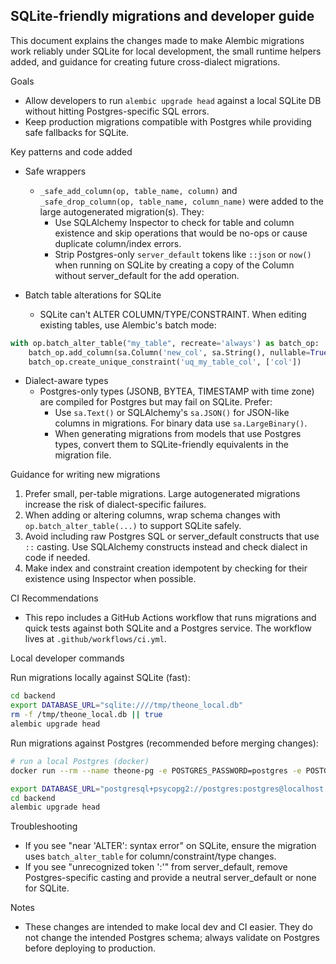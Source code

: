 ## SQLite-friendly migrations and developer guide

This document explains the changes made to make Alembic migrations work reliably under SQLite for local development, the small runtime helpers added, and guidance for creating future cross-dialect migrations.

Goals
- Allow developers to run `alembic upgrade head` against a local SQLite DB without hitting Postgres-specific SQL errors.
- Keep production migrations compatible with Postgres while providing safe fallbacks for SQLite.

Key patterns and code added

- Safe wrappers
  - `_safe_add_column(op, table_name, column)` and `_safe_drop_column(op, table_name, column_name)` were added to the large autogenerated migration(s). They:
    - Use SQLAlchemy Inspector to check for table and column existence and skip operations that would be no-ops or cause duplicate column/index errors.
    - Strip Postgres-only `server_default` tokens like `::json` or `now()` when running on SQLite by creating a copy of the Column without server_default for the add operation.

- Batch table alterations for SQLite
  - SQLite can't ALTER COLUMN/TYPE/CONSTRAINT. When editing existing tables, use Alembic's batch mode:

```py
with op.batch_alter_table("my_table", recreate='always') as batch_op:
    batch_op.add_column(sa.Column('new_col', sa.String(), nullable=True))
    batch_op.create_unique_constraint('uq_my_table_col', ['col'])
```

- Dialect-aware types
  - Postgres-only types (JSONB, BYTEA, TIMESTAMP with time zone) are compiled for Postgres but may fail on SQLite. Prefer:
    - Use `sa.Text()` or SQLAlchemy's `sa.JSON()` for JSON-like columns in migrations. For binary data use `sa.LargeBinary()`.
    - When generating migrations from models that use Postgres types, convert them to SQLite-friendly equivalents in the migration file.

Guidance for writing new migrations

1. Prefer small, per-table migrations. Large autogenerated migrations increase the risk of dialect-specific failures.
2. When adding or altering columns, wrap schema changes with `op.batch_alter_table(...)` to support SQLite safely.
3. Avoid including raw Postgres SQL or server_default constructs that use `::` casting. Use SQLAlchemy constructs instead and check dialect in code if needed.
4. Make index and constraint creation idempotent by checking for their existence using Inspector when possible.

CI Recommendations

- This repo includes a GitHub Actions workflow that runs migrations and quick tests against both SQLite and a Postgres service. The workflow lives at `.github/workflows/ci.yml`.

Local developer commands

Run migrations locally against SQLite (fast):

```bash
cd backend
export DATABASE_URL="sqlite:////tmp/theone_local.db"
rm -f /tmp/theone_local.db || true
alembic upgrade head
```

Run migrations against Postgres (recommended before merging changes):

```bash
# run a local Postgres (docker)
docker run --rm --name theone-pg -e POSTGRES_PASSWORD=postgres -e POSTGRES_USER=postgres -e POSTGRES_DB=theone_test -p 5432:5432 -d postgres:15

export DATABASE_URL="postgresql+psycopg2://postgres:postgres@localhost:5432/theone_test"
cd backend
alembic upgrade head
```

Troubleshooting

- If you see "near 'ALTER': syntax error" on SQLite, ensure the migration uses `batch_alter_table` for column/constraint/type changes.
- If you see "unrecognized token ':'" from server_default, remove Postgres-specific casting and provide a neutral server_default or none for SQLite.

Notes

- These changes are intended to make local dev and CI easier. They do not change the intended Postgres schema; always validate on Postgres before deploying to production.
